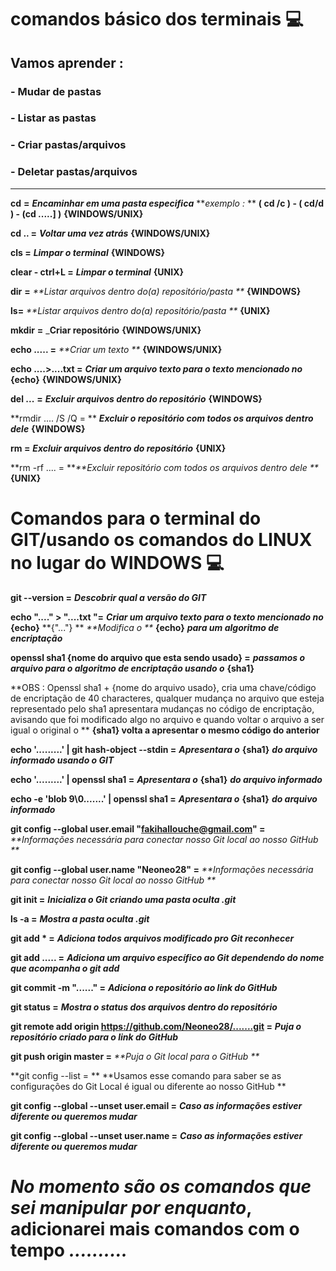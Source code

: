 # comandos básico dos terminais :computer:

##	Vamos aprender :

### - Mudar de pastas

### - Listar as pastas 

### - Criar pastas/arquivos

### - Deletar pastas/arquivos

-----

**cd** **=** _**Encaminhar em uma pasta especifica**_   **_exemplo :_ ** **( cd /c ) - ( cd/d ) - (cd .....] )**  **{WINDOWS/UNIX}**  

**cd .. =** _**Voltar uma vez atrás**_  **{WINDOWS/UNIX}** 

**cls =** _**Limpar o terminal**_ **{WINDOWS}**

**clear - ctrl+L =** _**Limpar o terminal**_ **{UNIX}** 

**dir** **=** _**Listar arquivos dentro do(a) repositório/pasta **_ **{WINDOWS}** 

**ls=**  _**Listar arquivos dentro do(a) repositório/pasta **_ **{UNIX}**

**mkdir** **=** _**Criar repositório** **{WINDOWS/UNIX}**

**echo ..... =** _**Criar um texto **_ **{WINDOWS/UNIX}**

**echo ....>....txt =** _**Criar um arquivo texto para o texto mencionado no**_ **{echo}**  **{WINDOWS/UNIX}**

**del ...**  **=** _**Excluir arquivos dentro do repositório**_ **{WINDOWS}**

**rmdir .... /S /Q = ** _**Excluir o repositório com todos os arquivos dentro dele**_ **{WINDOWS}**

**rm =** _**Excluir arquivos dentro do repositório**_ **{UNIX}** 

**rm -rf .... = **_**Excluir repositório com todos os arquivos dentro dele **_ **{UNIX}**  

# Comandos para o terminal do GIT/usando os comandos do LINUX no lugar do WINDOWS :computer: ​   

**git --version =** _**Descobrir qual a versão do GIT**_  

**echo  "...." > "....txt "=** _**Criar um arquivo texto para o texto mencionado no**_ **{echo}** **{"..."} ** _**Modifica o **_ **{echo}** _**para um algoritmo de encriptação**_  

**openssl sha1 {nome do arquivo que esta sendo usado} =** _**passamos o arquivo para o algoritmo de encriptação usando o**_ **{sha1}**  

**OBS : Openssl sha1 + {nome do arquivo usado}, cria uma chave/código de encriptação de 40 characteres, qualquer mudança no arquivo que esteja representado pelo sha1 apresentara mudanças no código de encriptação, avisando que foi modificado algo no arquivo e quando voltar o arquivo a ser igual o original o ** **{sha1} volta a apresentar o mesmo código do anterior**  

**echo '.........' | git hash-object --stdin =**  _**Apresentara o**_ **{sha1}** _**do arquivo informado usando o GIT**_

**echo '.........' | openssl sha1 =** _**Apresentara o**_ **{sha1}** _**do arquivo informado**_   

 **echo -e 'blob 9\0.......' | openssl sha1 =**  _**Apresentara o**_ **{sha1}** _**do arquivo informado**_ 

**git config --global user.email "fakihallouche@gmail.com" =** _**Informações necessária para conectar nosso Git local ao nosso GitHub **_ 

**git config --global user.name "Neoneo28" =** _**Informações necessária para conectar nosso Git local ao nosso GitHub **_    

**git init =** _**Inicializa o Git criando uma pasta oculta .git**_      

**ls -a =** _**Mostra  a pasta oculta .git**_    

**git add *  =** _**Adiciona todos arquivos modificado pro Git reconhecer**_

**git add ..... =** **_Adiciona um arquivo específico ao Git dependendo do nome que acompanha o git add_**  

**git commit -m "......" =** _**Adiciona o repositório ao link do GitHub**_

**git status =** _**Mostra o status dos arquivos dentro do repositório**_ 

**git remote add origin https://github.com/Neoneo28/.......git =** _**Puja o repositório criado para o link do GitHub**_  

**git push origin master =** _**Puja o Git local para o GitHub **_

**git config --list = ** **Usamos esse comando para saber se as configurações do Git Local é igual ou diferente ao nosso GitHub **

**git config --global --unset user.email =** _**Caso as informações estiver diferente ou queremos mudar**_

**git config --global --unset user.name =** _**Caso as informações estiver diferente ou queremos mudar**_

 

# _No momento são os comandos que sei manipular por enquanto_, adicionarei mais comandos com o tempo _.........._

